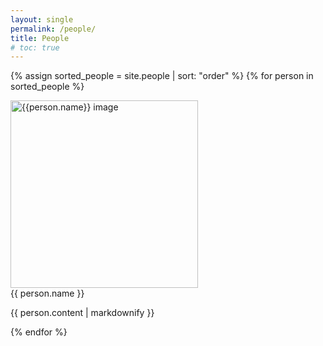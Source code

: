 ```yaml
---
layout: single
permalink: /people/
title: People
# toc: true
---
```

{% assign sorted_people = site.people | sort: "order" %}
{% for person in sorted_people %}
<div class="person">
  <div class="person-photo">
    <!-- <a href="{{person.url}}"> -->
      <img src="{{person.image}}" alt="{{person.name}} image" width="300"/>
    <!-- </a> -->
  </div>
  <div class="name">
    {{ person.name }}
  </div>
  <div class="blerb">
    <p>{{ person.content | markdownify }}</p>
  </div>
  <!-- <div class="person-links">
    <a href="/download/{{ pub.slug}}.pdf"><i class="far fa-file-pdf"></i> PDF</a>&nbsp;&nbsp;
    <a href="{{person.url}}"><i class="fas fa-arrow-right"></i> Project Page</a>
  </div> -->
</div>
{% endfor %}

  <!-- <p>{{ person.content | markdownify }}</p> -->
